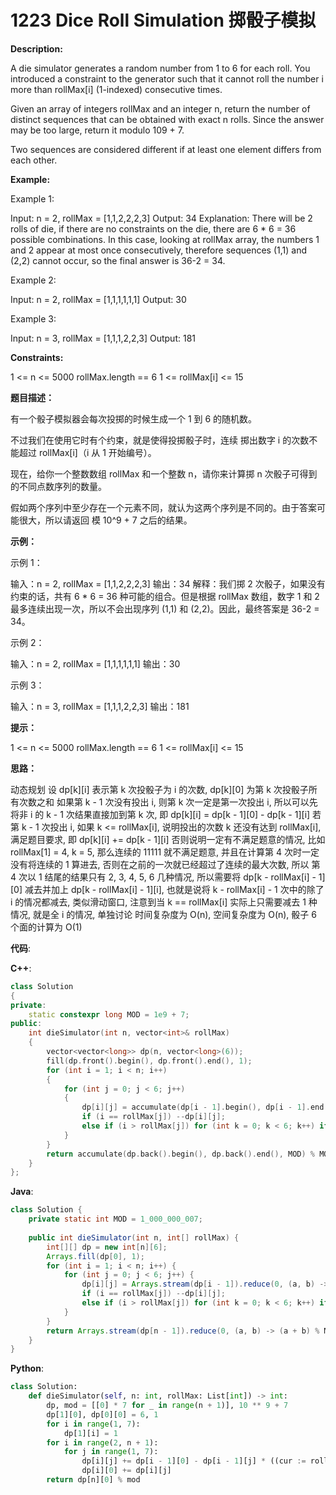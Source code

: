 # 1223 Dice Roll Simulation 掷骰子模拟

__Description:__

A die simulator generates a random number from 1 to 6 for each roll. You introduced a constraint to the generator such that it cannot roll the number i more than rollMax[i] (1-indexed) consecutive times.

Given an array of integers rollMax and an integer n, return the number of distinct sequences that can be obtained with exact n rolls. Since the answer may be too large, return it modulo 109 + 7.

Two sequences are considered different if at least one element differs from each other.

__Example:__

Example 1:

Input: n = 2, rollMax = [1,1,2,2,2,3]
Output: 34
Explanation: There will be 2 rolls of die, if there are no constraints on the die, there are 6 * 6 = 36 possible combinations. In this case, looking at rollMax array, the numbers 1 and 2 appear at most once consecutively, therefore sequences (1,1) and (2,2) cannot occur, so the final answer is 36-2 = 34.

Example 2:

Input: n = 2, rollMax = [1,1,1,1,1,1]
Output: 30

Example 3:

Input: n = 3, rollMax = [1,1,1,2,2,3]
Output: 181

__Constraints:__

1 <= n <= 5000
rollMax.length == 6
1 <= rollMax[i] <= 15

__题目描述：__

有一个骰子模拟器会每次投掷的时候生成一个 1 到 6 的随机数。

不过我们在使用它时有个约束，就是使得投掷骰子时，连续 掷出数字 i 的次数不能超过 rollMax[i]（i 从 1 开始编号）。

现在，给你一个整数数组 rollMax 和一个整数 n，请你来计算掷 n 次骰子可得到的不同点数序列的数量。

假如两个序列中至少存在一个元素不同，就认为这两个序列是不同的。由于答案可能很大，所以请返回 模 10^9 + 7 之后的结果。

__示例：__

示例 1：

输入：n = 2, rollMax = [1,1,2,2,2,3]
输出：34
解释：我们掷 2 次骰子，如果没有约束的话，共有 6 * 6 = 36 种可能的组合。但是根据 rollMax 数组，数字 1 和 2 最多连续出现一次，所以不会出现序列 (1,1) 和 (2,2)。因此，最终答案是 36-2 = 34。

示例 2：

输入：n = 2, rollMax = [1,1,1,1,1,1]
输出：30

示例 3：

输入：n = 3, rollMax = [1,1,1,2,2,3]
输出：181

__提示：__

1 <= n <= 5000
rollMax.length == 6
1 <= rollMax[i] <= 15

__思路：__

动态规划
设 dp[k][i] 表示第 k 次投骰子为 i 的次数, dp[k][0] 为第 k 次投骰子所有次数之和
如果第 k - 1 次没有投出 i, 则第 k 次一定是第一次投出 i, 所以可以先将非 i 的 k - 1 次结果直接加到第 k 次, 即 dp[k][i] = dp[k - 1][0] - dp[k - 1][i]
若第 k - 1 次投出 i, 如果 k <= rollMax[i], 说明投出的次数 k 还没有达到 rollMax[i], 满足题目要求, 即 dp[k][i] += dp[k - 1][i]
否则说明一定有不满足题意的情况, 比如 rollMax[1] = 4, k = 5, 那么连续的 11111 就不满足题意, 并且在计算第 4 次时一定没有将连续的 1 算进去, 否则在之前的一次就已经超过了连续的最大次数, 所以 第 4 次以 1 结尾的结果只有 2, 3, 4, 5, 6 几种情况, 所以需要将 dp[k - rollMax[i] - 1][0] 减去并加上 dp[k - rollMax[i] - 1][i], 也就是说将 k - rollMax[i] - 1 次中的除了 i 的情况都减去, 类似滑动窗口, 注意到当 k == rollMax[i] 实际上只需要减去 1 种情况, 就是全 i 的情况, 单独讨论
时间复杂度为 O(n), 空间复杂度为 O(n), 骰子 6 个面的计算为 O(1)

__代码__:

__C++__:

```C++
class Solution 
{
private:
    static constexpr long MOD = 1e9 + 7;
public:
    int dieSimulator(int n, vector<int>& rollMax) 
    {
        vector<vector<long>> dp(n, vector<long>(6));
        fill(dp.front().begin(), dp.front().end(), 1);
        for (int i = 1; i < n; i++)
        {
            for (int j = 0; j < 6; j++)
            {
                dp[i][j] = accumulate(dp[i - 1].begin(), dp[i - 1].end(), MOD) % MOD;
                if (i == rollMax[j]) --dp[i][j];
                else if (i > rollMax[j]) for (int k = 0; k < 6; k++) if (j != k) dp[i][j] = (dp[i][j] - dp[i - rollMax[j] - 1][k] + MOD) % MOD;
            }
        }
        return accumulate(dp.back().begin(), dp.back().end(), MOD) % MOD;
    }
};
```

__Java__:

```Java
class Solution {
    private static int MOD = 1_000_000_007;
    
    public int dieSimulator(int n, int[] rollMax) {
        int[][] dp = new int[n][6];
        Arrays.fill(dp[0], 1);
        for (int i = 1; i < n; i++) {
            for (int j = 0; j < 6; j++) {
                dp[i][j] = Arrays.stream(dp[i - 1]).reduce(0, (a, b) -> (a + b) % MOD);
                if (i == rollMax[j]) --dp[i][j];
                else if (i > rollMax[j]) for (int k = 0; k < 6; k++) if (j != k) dp[i][j] = (dp[i][j] - dp[i - rollMax[j] - 1][k] + MOD) % MOD;
            }
        }
        return Arrays.stream(dp[n - 1]).reduce(0, (a, b) -> (a + b) % MOD);
    }
}
```

__Python__:

```Python
class Solution:
    def dieSimulator(self, n: int, rollMax: List[int]) -> int:
        dp, mod = [[0] * 7 for _ in range(n + 1)], 10 ** 9 + 7
        dp[1][0], dp[0][0] = 6, 1
        for i in range(1, 7):
            dp[1][i] = 1
        for i in range(2, n + 1):
            for j in range(1, 7):
                dp[i][j] += dp[i - 1][0] - dp[i - 1][j] * ((cur := rollMax[j - 1]) < i) + (dp[i - 1][j] - dp[max(i - cur - 1, 0)][0] + dp[max(i - cur - 1, 0)][j]) * (cur < i and cur > 1)
                dp[i][0] += dp[i][j]
        return dp[n][0] % mod
```
